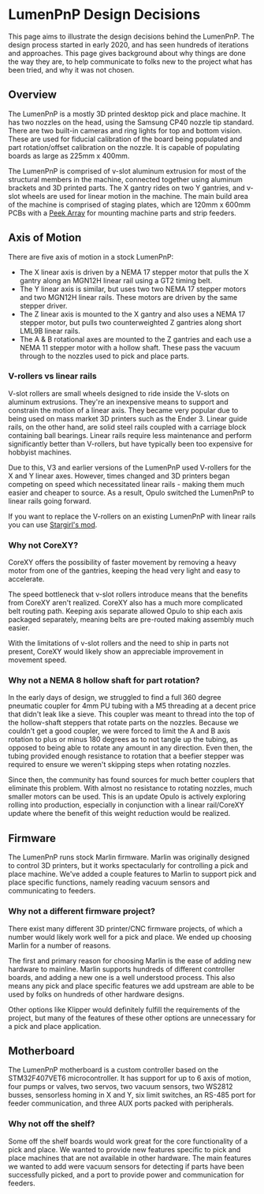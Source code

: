 # LumenPnP Design Decisions

This page aims to illustrate the design decisions behind the LumenPnP. The design process started in early 2020, and has seen hundreds of iterations and approaches. This page gives background about why things are done the way they are, to help communicate to folks new to the project what has been tried, and why it was not chosen.

## Overview

The LumenPnP is a mostly 3D printed desktop pick and place machine. It has two nozzles on the head, using the Samsung CP40 nozzle tip standard. There are two built-in cameras and ring lights for top and bottom vision. These are used for fiducial calibration of the board being populated and part rotation/offset calibration on the nozzle. It is capable of populating boards as large as 225mm x 400mm.

The LumenPnP is comprised of v-slot aluminum extrusion for most of the structural members in the machine, connected together using aluminum brackets and 3D printed parts. The X gantry rides on two Y gantries, and v-slot wheels are used for linear motion in the machine. The main build area of the machine is comprised of staging plates, which are 120mm x 600mm PCBs with a [Peek Array](https://www.crowdsupply.com/sutajio-kosagi/novena) for mounting machine parts and strip feeders.

## Axis of Motion

There are five axis of motion in a stock LumenPnP:

- The X linear axis is driven by a NEMA 17 stepper motor that pulls the X gantry along an MGN12H linear rail using a GT2 timing belt.
- The Y linear axis is similar, but uses two two NEMA 17 stepper motors and two MGN12H linear rails. These motors are driven by the same stepper driver.
- The Z linear axis is mounted to the X gantry and also uses a NEMA 17 stepper motor, but pulls two counterweighted Z gantries along short LML9B linear rails.
- The A & B rotational axes are mounted to the Z gantries and each use a NEMA 11 stepper motor with a hollow shaft. These pass the vacuum through to the nozzles used to pick and place parts.

### V-rollers vs linear rails

V-slot rollers are small wheels designed to ride inside the V-slots on aluminum extrusions. They're an inexpensive means to support and constrain the motion of a linear axis. They became very popular due to being used on mass market 3D printers such as the Ender 3. Linear guide rails, on the other hand, are solid steel rails coupled with a carriage block containing ball bearings. Linear rails require less maintenance and perform significantly better than V-rollers, but have typically been too expensive for hobbyist machines.

Due to this, V3 and earlier versions of the LumenPnP used V-rollers for the X and Y linear axes. However, times changed and 3D printers began competing on speed which necessitated linear rails - making them much easier and cheaper to source. As a result, Opulo switched the LumenPnP to linear rails going forward.

If you want to replace the V-rollers on an existing LumenPnP with linear rails you can use [Stargirl's mod](https://www.printables.com/model/278803-lumenpnp-linear-rail-mods-v3).

### Why not CoreXY?

CoreXY offers the possibility of faster movement by removing a heavy motor from one of the gantries, keeping the head very light and easy to accelerate.

The speed bottleneck that v-slot rollers introduce means that the benefits from CoreXY aren't realized. CoreXY also has a much more complicated belt routing path. Keeping axis separate allowed Opulo to ship each axis packaged separately, meaning belts are pre-routed making assembly much easier.

With the limitations of v-slot rollers and the need to ship in parts not present, CoreXY would likely show an appreciable improvement in movement speed.

### Why not a NEMA 8 hollow shaft for part rotation?

In the early days of design, we struggled to find a full 360 degree pneumatic coupler for 4mm PU tubing with a M5 threading at a decent price that didn't leak like a sieve. This coupler was meant to thread into the top of the hollow-shaft steppers that rotate parts on the nozzles. Because we couldn't get a good coupler, we were forced to limit the A and B axis rotation to plus or minus 180 degrees as to not tangle up the tubing, as opposed to being able to rotate any amount in any direction. Even then, the tubing provided enough resistance to rotation that a beefier stepper was required to ensure we weren't skipping steps when rotating nozzles.

Since then, the community has found sources for much better couplers that eliminate this problem. With almost no resistance to rotating nozzles, much smaller motors can be used. This is an update Opulo is actively exploring rolling into production, especially in conjunction with a linear rail/CoreXY update where the benefit of this weight reduction would be realized.

## Firmware

The LumenPnP runs stock Marlin firmware. Marlin was originally designed to control 3D printers, but it works spectacularly for controlling a pick and place machine. We've added a couple features to Marlin to support pick and place specific functions, namely reading vacuum sensors and communicating to feeders.

### Why not a different firmware project?

There exist many different 3D printer/CNC firmware projects, of which a number would likely work well for a pick and place. We ended up choosing Marlin for a number of reasons.

The first and primary reason for choosing Marlin is the ease of adding new hardware to mainline. Marlin supports hundreds of different controller boards, and adding a new one is a well understood process. This also means any pick and place specific features we add upstream are able to be used by folks on hundreds of other hardware designs.

Other options like Klipper would definitely fulfill the requirements of the project, but many of the features of these other options are unnecessary for a pick and place application.

## Motherboard

The LumenPnP motherboard is a custom controller based on the STM32F407VET6 microcontroller. It has support for up to 6 axis of motion, four pumps or valves, two servos, two vacuum sensors, two WS2812 busses, sensorless homing in X and Y, six limit switches, an RS-485 port for feeder communication, and three AUX ports packed with peripherals.

### Why not off the shelf?

Some off the shelf boards would work great for the core functionality of a pick and place. We wanted to provide new features specific to pick and place machines that are not available in other hardware. The main features we wanted to add were vacuum sensors for detecting if parts have been successfully picked, and a port to provide power and communication for feeders.
